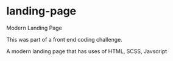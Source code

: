 # landing-page
Modern Landing Page

This was part of a front end coding challenge.

A modern landing page that has uses of HTML, SCSS, Javscript
